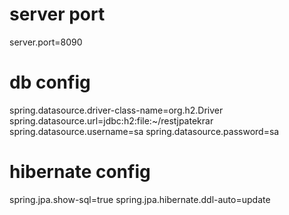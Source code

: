 # server port
server.port=8090

# db config
spring.datasource.driver-class-name=org.h2.Driver
spring.datasource.url=jdbc:h2:file:~/restjpatekrar
spring.datasource.username=sa
spring.datasource.password=sa

# hibernate config
spring.jpa.show-sql=true
spring.jpa.hibernate.ddl-auto=update